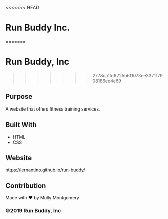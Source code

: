 <<<<<<< HEAD
# Run Buddy Inc.
=======
# Run Buddy, Inc
>>>>>>> 2778ca1fd6225b6f1073ee337117908186ee4e69

## Purpose
A website that offers fitness training services. 

## Built With
* HTML
* CSS

## Website
https://lernantino.github.io/run-buddy/

## Contribution
Made with ❤️ by Molly Montgomery

### ©️2019 Run Buddy, Inc 
